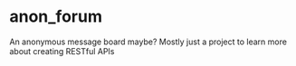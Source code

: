# anon_forum
An anonymous message board maybe? Mostly just a project to learn more about creating RESTful APIs
